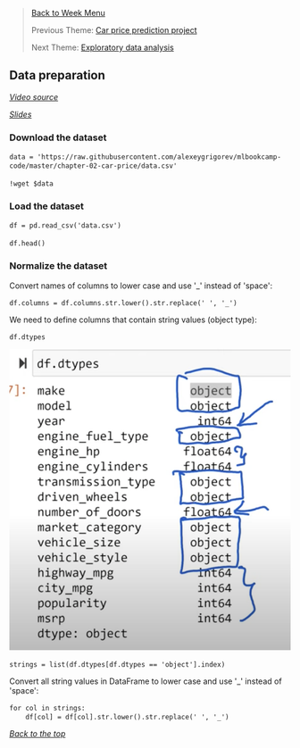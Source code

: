 >[Back to Week Menu](README.md)
>
>Previous Theme: [Car price prediction project](01_car_price_intro.md)
>
>Next Theme: [Exploratory data analysis](03_eda.md)

## Data preparation
_[Video source](https://www.youtube.com/watch?v=vM3SqPNlStE&list=PL3MmuxUbc_hIhxl5Ji8t4O6lPAOpHaCLR&index=13)_

_[Slides](https://www.slideshare.net/AlexeyGrigorev/ml-zoomcamp-2-slides)_


### Download the dataset

```
data = 'https://raw.githubusercontent.com/alexeygrigorev/mlbookcamp-code/master/chapter-02-car-price/data.csv'

!wget $data
```

### Load the dataset

```
df = pd.read_csv('data.csv')

df.head()
```

### Normalize the dataset

Convert names of columns to lower case and use '_' instead of 'space':
```
df.columns = df.columns.str.lower().str.replace(' ', '_')
```
We need to define columns that contain string values (object type):
```
df.dtypes
```

![dtypes](images/02_data_preparation_01_dtypes.png)

```
strings = list(df.dtypes[df.dtypes == 'object'].index)
```

Convert all string values in DataFrame to lower case and use '_' instead of 'space':
```
for col in strings:
    df[col] = df[col].str.lower().str.replace(' ', '_')
```

_[Back to the top](#data-preparation)_
